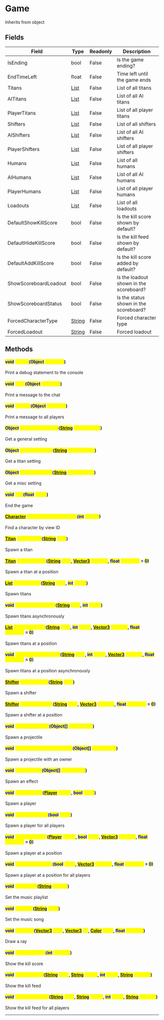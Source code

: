 # Game
Inherits from object
## Fields
|Field|Type|Readonly|Description|
|---|---|---|---|
|IsEnding|bool|False|Is the game ending?|
|EndTimeLeft|float|False|Time left until the game ends|
|Titans|[List](../objects/List.md)|False|List of all titans|
|AITitans|[List](../objects/List.md)|False|List of all AI titans|
|PlayerTitans|[List](../objects/List.md)|False|List of all player titans|
|Shifters|[List](../objects/List.md)|False|List of all shifters|
|AIShifters|[List](../objects/List.md)|False|List of all AI shifters|
|PlayerShifters|[List](../objects/List.md)|False|List of all player shifters|
|Humans|[List](../objects/List.md)|False|List of all humans|
|AIHumans|[List](../objects/List.md)|False|List of all AI humans|
|PlayerHumans|[List](../objects/List.md)|False|List of all player humans|
|Loadouts|[List](../objects/List.md)|False|List of all loadouts|
|DefaultShowKillScore|bool|False|Is the kill score shown by default?|
|DefaultHideKillScore|bool|False|Is the kill feed shown by default?|
|DefaultAddKillScore|bool|False|Is the kill score added by default?|
|ShowScoreboardLoadout|bool|False|Is the loadout shown in the scoreboard?|
|ShowScoreboardStatus|bool|False|Is the status shown in the scoreboard?|
|ForcedCharacterType|[String](../static/String.md)|False|Forced character type|
|ForcedLoadout|[String](../static/String.md)|False|Forced loadout|
## Methods
#### <mark style="color:blue;">void</mark> <mark style="color:yellow;">Debug</mark>(<mark style="color:blue;">Object</mark> <mark style="color:yellow;">message</mark>)
Print a debug statement to the console
#### <mark style="color:blue;">void</mark> <mark style="color:yellow;">Print</mark>(<mark style="color:blue;">Object</mark> <mark style="color:yellow;">message</mark>)
Print a message to the chat
#### <mark style="color:blue;">void</mark> <mark style="color:yellow;">PrintAll</mark>(<mark style="color:blue;">Object</mark> <mark style="color:yellow;">message</mark>)
Print a message to all players
#### <mark style="color:blue;">Object</mark> <mark style="color:yellow;">GetGeneralSetting</mark>(<mark style="color:blue;">[String](../static/String.md)</mark> <mark style="color:yellow;">settingName</mark>)
Get a general setting
#### <mark style="color:blue;">Object</mark> <mark style="color:yellow;">GetTitanSetting</mark>(<mark style="color:blue;">[String](../static/String.md)</mark> <mark style="color:yellow;">settingName</mark>)
Get a titan setting
#### <mark style="color:blue;">Object</mark> <mark style="color:yellow;">GetMiscSetting</mark>(<mark style="color:blue;">[String](../static/String.md)</mark> <mark style="color:yellow;">settingName</mark>)
Get a misc setting
#### <mark style="color:blue;">void</mark> <mark style="color:yellow;">End</mark>(<mark style="color:blue;">float</mark> <mark style="color:yellow;">delay</mark>)
End the game
#### <mark style="color:blue;">[Character](../objects/Character.md)</mark> <mark style="color:yellow;">FindCharacterByViewID</mark>(<mark style="color:blue;">int</mark> <mark style="color:yellow;">viewID</mark>)
Find a character by view ID
#### <mark style="color:blue;">[Titan](../objects/Titan.md)</mark> <mark style="color:yellow;">SpawnTitan</mark>(<mark style="color:blue;">[String](../static/String.md)</mark> <mark style="color:yellow;">type</mark>)
Spawn a titan
#### <mark style="color:blue;">[Titan](../objects/Titan.md)</mark> <mark style="color:yellow;">SpawnTitanAt</mark>(<mark style="color:blue;">[String](../static/String.md)</mark> <mark style="color:yellow;">type</mark>, <mark style="color:blue;">[Vector3](../objects/Vector3.md)</mark> <mark style="color:yellow;">position</mark>, <mark style="color:blue;">float</mark> <mark style="color:yellow;">rotationY</mark> = <mark style="color:blue;">0</mark>)
Spawn a titan at a position
#### <mark style="color:blue;">[List](../objects/List.md)</mark> <mark style="color:yellow;">SpawnTitans</mark>(<mark style="color:blue;">[String](../static/String.md)</mark> <mark style="color:yellow;">type</mark>, <mark style="color:blue;">int</mark> <mark style="color:yellow;">count</mark>)
Spawn titans
#### <mark style="color:blue;">void</mark> <mark style="color:yellow;">SpawnTitansAsync</mark>(<mark style="color:blue;">[String](../static/String.md)</mark> <mark style="color:yellow;">type</mark>, <mark style="color:blue;">int</mark> <mark style="color:yellow;">count</mark>)
Spawn titans asynchronously
#### <mark style="color:blue;">[List](../objects/List.md)</mark> <mark style="color:yellow;">SpawnTitansAt</mark>(<mark style="color:blue;">[String](../static/String.md)</mark> <mark style="color:yellow;">type</mark>, <mark style="color:blue;">int</mark> <mark style="color:yellow;">count</mark>, <mark style="color:blue;">[Vector3](../objects/Vector3.md)</mark> <mark style="color:yellow;">position</mark>, <mark style="color:blue;">float</mark> <mark style="color:yellow;">rotationY</mark> = <mark style="color:blue;">0</mark>)
Spawn titans at a position
#### <mark style="color:blue;">void</mark> <mark style="color:yellow;">SpawnTitansAtAsync</mark>(<mark style="color:blue;">[String](../static/String.md)</mark> <mark style="color:yellow;">type</mark>, <mark style="color:blue;">int</mark> <mark style="color:yellow;">count</mark>, <mark style="color:blue;">[Vector3](../objects/Vector3.md)</mark> <mark style="color:yellow;">position</mark>, <mark style="color:blue;">float</mark> <mark style="color:yellow;">rotationY</mark> = <mark style="color:blue;">0</mark>)
Spawn titans at a position asynchronously
#### <mark style="color:blue;">[Shifter](../objects/Shifter.md)</mark> <mark style="color:yellow;">SpawnShifter</mark>(<mark style="color:blue;">[String](../static/String.md)</mark> <mark style="color:yellow;">type</mark>)
Spawn a shifter
#### <mark style="color:blue;">[Shifter](../objects/Shifter.md)</mark> <mark style="color:yellow;">SpawnShifterAt</mark>(<mark style="color:blue;">[String](../static/String.md)</mark> <mark style="color:yellow;">type</mark>, <mark style="color:blue;">[Vector3](../objects/Vector3.md)</mark> <mark style="color:yellow;">position</mark>, <mark style="color:blue;">float</mark> <mark style="color:yellow;">rotationY</mark> = <mark style="color:blue;">0</mark>)
Spawn a shifter at a position
#### <mark style="color:blue;">void</mark> <mark style="color:yellow;">SpawnProjectile</mark>(<mark style="color:blue;">Object[]</mark> <mark style="color:yellow;">parameters</mark>)
Spawn a projectile
#### <mark style="color:blue;">void</mark> <mark style="color:yellow;">SpawnProjectileWithOwner</mark>(<mark style="color:blue;">Object[]</mark> <mark style="color:yellow;">parameters</mark>)
Spawn a projectile with an owner
#### <mark style="color:blue;">void</mark> <mark style="color:yellow;">SpawnEffect</mark>(<mark style="color:blue;">Object[]</mark> <mark style="color:yellow;">parameters</mark>)
Spawn an effect
#### <mark style="color:blue;">void</mark> <mark style="color:yellow;">SpawnPlayer</mark>(<mark style="color:blue;">[Player](../objects/Player.md)</mark> <mark style="color:yellow;">player</mark>, <mark style="color:blue;">bool</mark> <mark style="color:yellow;">force</mark>)
Spawn a player
#### <mark style="color:blue;">void</mark> <mark style="color:yellow;">SpawnPlayerAll</mark>(<mark style="color:blue;">bool</mark> <mark style="color:yellow;">force</mark>)
Spawn a player for all players
#### <mark style="color:blue;">void</mark> <mark style="color:yellow;">SpawnPlayerAt</mark>(<mark style="color:blue;">[Player](../objects/Player.md)</mark> <mark style="color:yellow;">player</mark>, <mark style="color:blue;">bool</mark> <mark style="color:yellow;">force</mark>, <mark style="color:blue;">[Vector3](../objects/Vector3.md)</mark> <mark style="color:yellow;">position</mark>, <mark style="color:blue;">float</mark> <mark style="color:yellow;">rotationY</mark> = <mark style="color:blue;">0</mark>)
Spawn a player at a position
#### <mark style="color:blue;">void</mark> <mark style="color:yellow;">SpawnPlayerAtAll</mark>(<mark style="color:blue;">bool</mark> <mark style="color:yellow;">force</mark>, <mark style="color:blue;">[Vector3](../objects/Vector3.md)</mark> <mark style="color:yellow;">position</mark>, <mark style="color:blue;">float</mark> <mark style="color:yellow;">rotationY</mark> = <mark style="color:blue;">0</mark>)
Spawn a player at a position for all players
#### <mark style="color:blue;">void</mark> <mark style="color:yellow;">SetPlaylist</mark>(<mark style="color:blue;">[String](../static/String.md)</mark> <mark style="color:yellow;">playlist</mark>)
Set the music playlist
#### <mark style="color:blue;">void</mark> <mark style="color:yellow;">SetSong</mark>(<mark style="color:blue;">[String](../static/String.md)</mark> <mark style="color:yellow;">song</mark>)
Set the music song
#### <mark style="color:blue;">void</mark> <mark style="color:yellow;">DrawRay</mark>(<mark style="color:blue;">[Vector3](../objects/Vector3.md)</mark> <mark style="color:yellow;">start</mark>, <mark style="color:blue;">[Vector3](../objects/Vector3.md)</mark> <mark style="color:yellow;">dir</mark>, <mark style="color:blue;">[Color](../objects/Color.md)</mark> <mark style="color:yellow;">color</mark>, <mark style="color:blue;">float</mark> <mark style="color:yellow;">duration</mark>)
Draw a ray
#### <mark style="color:blue;">void</mark> <mark style="color:yellow;">ShowKillScore</mark>(<mark style="color:blue;">int</mark> <mark style="color:yellow;">damage</mark>)
Show the kill score
#### <mark style="color:blue;">void</mark> <mark style="color:yellow;">ShowKillFeed</mark>(<mark style="color:blue;">[String](../static/String.md)</mark> <mark style="color:yellow;">killer</mark>, <mark style="color:blue;">[String](../static/String.md)</mark> <mark style="color:yellow;">victim</mark>, <mark style="color:blue;">int</mark> <mark style="color:yellow;">score</mark>, <mark style="color:blue;">[String](../static/String.md)</mark> <mark style="color:yellow;">weapon</mark>)
Show the kill feed
#### <mark style="color:blue;">void</mark> <mark style="color:yellow;">ShowKillFeedAll</mark>(<mark style="color:blue;">[String](../static/String.md)</mark> <mark style="color:yellow;">killer</mark>, <mark style="color:blue;">[String](../static/String.md)</mark> <mark style="color:yellow;">victim</mark>, <mark style="color:blue;">int</mark> <mark style="color:yellow;">score</mark>, <mark style="color:blue;">[String](../static/String.md)</mark> <mark style="color:yellow;">weapon</mark>)
Show the kill feed for all players

---

